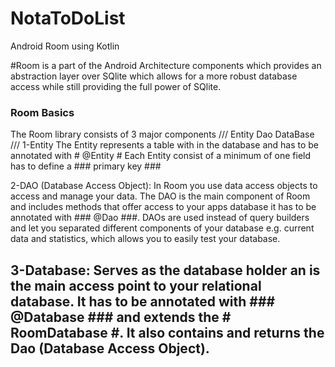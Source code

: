 # NotaToDoList
Android Room using Kotlin

#Room is a part of the Android Architecture components which provides an abstraction layer over SQlite
 which allows for a more robust database access while still providing the full power of SQlite.

 ###  Room Basics  ###
 The Room library consists of 3 major components
            /// Entity Dao  DataBase ///
 1-Entity
 The Entity represents a table with in the database and has to be annotated with # @Entity #
 Each Entity consist of a minimum of one field has to define a ### primary key ###

 2-DAO (Database Access Object):
 In Room you use data access objects to access and manage your data.
 The DAO is the main component of Room and includes methods that offer access to your apps
 database it has to be annotated with ### @Dao ###. DAOs are used instead of query builders
 and let you separated different components of your database e.g. current data and statistics,
 which allows you to easily test your database.

 3-Database:
  Serves as the database holder an is the main access point to your relational database.
  It has to be annotated with ### @Database ### and extends the # RoomDatabase #.
  It also contains and returns the Dao (Database Access Object).
---------------------------------------------------------------------------------------------------------------------------------------
